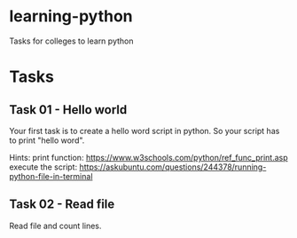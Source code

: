 # learning-python
Tasks for colleges to learn python


# Tasks
## Task 01 - Hello world

Your first task is to create a hello word script in python. So your script has to print "hello word".
 
Hints:
print function: https://www.w3schools.com/python/ref_func_print.asp
execute the script: https://askubuntu.com/questions/244378/running-python-file-in-terminal
 
## Task 02 - Read file
Read file and count lines.

